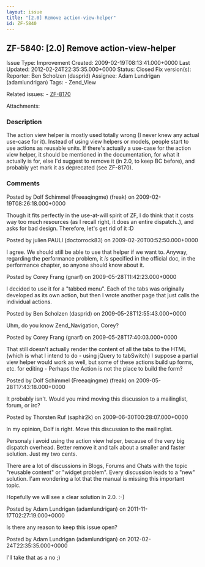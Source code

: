```yaml
---
layout: issue
title: "[2.0] Remove action-view-helper"
id: ZF-5840
---
```


ZF-5840: [2.0] Remove action-view-helper
----------------------------------------

 Issue Type: Improvement Created: 2009-02-19T08:13:41.000+0000 Last Updated: 2012-02-24T22:35:35.000+0000 Status: Closed Fix version(s): 
 Reporter:  Ben Scholzen (dasprid)  Assignee:  Adam Lundrigan (adamlundrigan)  Tags: - Zend\_View
 
 Related issues: - [ZF-8170](/issues/browse/ZF-8170)
 
 Attachments: 
### Description

The action view helper is mostly used totally wrong (I never knew any actual use-case for it). Instead of using view helpers or models, people start to use actions as reusable units. If there's actually a use-case for the action view helper, it should be mentioned in the documentation, for what it actually is for, else I'd suggest to remove it (in 2.0, to keep BC before), and probably yet mark it as deprecated (see ZF-8170).

 

 

### Comments

Posted by Dolf Schimmel (Freeaqingme) (freak) on 2009-02-19T08:26:18.000+0000

Though it fits perfectly in the use-at-will spirit of ZF, I do think that it costs way too much resources (as I recall right, it does an entire dispatch..), and asks for bad design. Therefore, let's get rid of it :D

 

 

Posted by julien PAULI (doctorrock83) on 2009-02-20T00:52:50.000+0000

I agree. We should still be able to use that helper if we want to. Anyway, regarding the performance problem, it _is_ specified in the official doc, in the performance chapter, so anyone should know about it.

 

 

Posted by Corey Frang (gnarf) on 2009-05-28T11:42:23.000+0000

I decided to use it for a "tabbed menu". Each of the tabs was originally developed as its own action, but then I wrote another page that just calls the individual actions.

 

 

Posted by Ben Scholzen (dasprid) on 2009-05-28T12:55:43.000+0000

Uhm, do you know Zend\_Navigation, Corey?

 

 

Posted by Corey Frang (gnarf) on 2009-05-28T17:40:03.000+0000

That still doesn't actually render the content of all the tabs to the HTML (which is what I intend to do - using jQuery to tabSwitch) I suppose a partial view helper would work as well, but some of these actions build up forms, etc. for editing - Perhaps the Action is not the place to build the form?

 

 

Posted by Dolf Schimmel (Freeaqingme) (freak) on 2009-05-28T17:43:18.000+0000

It probably isn't. Would you mind moving this discussion to a mailinglist, forum, or irc?

 

 

Posted by Thorsten Ruf (saphir2k) on 2009-06-30T00:28:07.000+0000

In my opinion, Dolf is right. Move this discussion to the mailinglist.

Personaly i avoid using the action view helper, because of the very big dispatch overhead. Better remove it and talk about a smaller and faster solution. Just my two cents.

There are a lot of discussions in Blogs, Forums and Chats with the topic "reusable content" or "widget problem". Every discussion leads to a "new" solution. I'am wondering a lot that the manual is missing this important topic.

Hopefully we will see a clear solution in 2.0. :-)

 

 

Posted by Adam Lundrigan (adamlundrigan) on 2011-11-17T02:27:19.000+0000

Is there any reason to keep this issue open?

 

 

Posted by Adam Lundrigan (adamlundrigan) on 2012-02-24T22:35:35.000+0000

I'll take that as a no ;)

 

 
